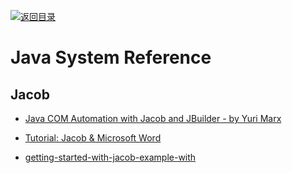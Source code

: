 [![返回目录](https://parg.co/UGo)](https://github.com/wxyyxc1992/Awesome-Reference) 
 
 
# Java System Reference

## Jacob

- [Java COM Automation with Jacob and JBuilder - by Yuri Marx](http://edn.embarcadero.com/article/33305)

- [Tutorial: Jacob & Microsoft Word](http://www.land-of-kain.de/docs/jacob/)

- [getting-started-with-jacob-example-with](http://www.javaquery.com/2013/12/getting-started-with-jacob-example-with.html)